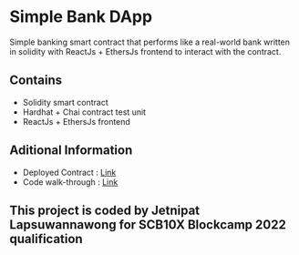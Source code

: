 # Simple Bank DApp
 Simple banking smart contract that performs like a real-world bank written in solidity 
 with ReactJs + EthersJs frontend to interact with the contract.
 
## Contains

- Solidity smart contract
- Hardhat + Chai contract test unit
- ReactJs + EthersJs frontend

## Aditional Information

- Deployed Contract : [Link](https://goerli.etherscan.io/address/0x0625b3ebc42f138c89d165c9484933df0c16ebaa)
- Code walk-through : [Link](https://goerli.etherscan.io/address/0x0625b3ebc42f138c89d165c9484933df0c16ebaa)

## This project is coded by Jetnipat Lapsuwannawong for SCB10X Blockcamp 2022 qualification